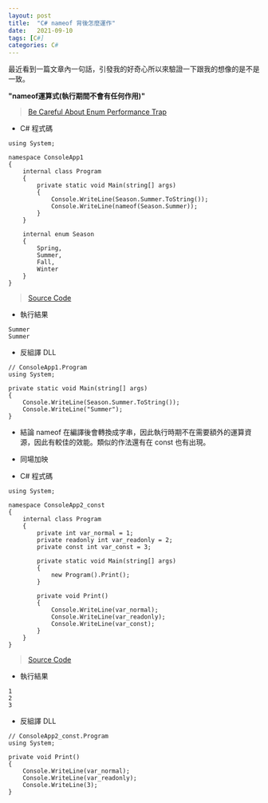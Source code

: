 ```yaml
---
layout: post
title:  "C# nameof 背後怎麼運作"
date:   2021-09-10
tags: [C#]
categories: C#
---
```


最近看到一篇文章內一句話，引發我的好奇心所以來驗證一下跟我的想像的是不是一致。

**"nameof運算式(執行期間不會有任何作用)"**

> [Be Careful About Enum Performance Trap](https://medium.com/ricos-note/be-careful-about-enum-performance-trap-fc8bf1beaa4b)


- C# 程式碼

``` 
using System;

namespace ConsoleApp1
{
    internal class Program
    {
        private static void Main(string[] args)
        {
            Console.WriteLine(Season.Summer.ToString());
            Console.WriteLine(nameof(Season.Summer));
        }
    }

    internal enum Season
    {
        Spring,
        Summer,
        Fall,
        Winter
    }
}
```
> [Source Code](https://github.com/knight720/TestDotNetCore/tree/master/Console/018_nameof/ConsoleApp1)

- 執行結果
```Console
Summer
Summer
```

- 反組譯 DLL

```
// ConsoleApp1.Program
using System;

private static void Main(string[] args)
{
	Console.WriteLine(Season.Summer.ToString());
	Console.WriteLine("Summer");
}
```

- 結論
nameof 在編譯後會轉換成字串，因此執行時期不在需要額外的運算資源，因此有較佳的效能。類似的作法還有在 const 也有出現。

- 同場加映

- C# 程式碼

```
using System;

namespace ConsoleApp2_const
{
    internal class Program
    {
        private int var_normal = 1;
        private readonly int var_readonly = 2;
        private const int var_const = 3;

        private static void Main(string[] args)
        {
            new Program().Print();
        }

        private void Print()
        {
            Console.WriteLine(var_normal);
            Console.WriteLine(var_readonly);
            Console.WriteLine(var_const);
        }
    }
}
```
> [Source Code](https://github.com/knight720/TestDotNetCore/tree/master/Console/018_nameof/ConsoleApp2_const)

- 執行結果
```Console
1
2
3
```

- 反組譯 DLL

```
// ConsoleApp2_const.Program
using System;

private void Print()
{
	Console.WriteLine(var_normal);
	Console.WriteLine(var_readonly);
	Console.WriteLine(3);
}
```